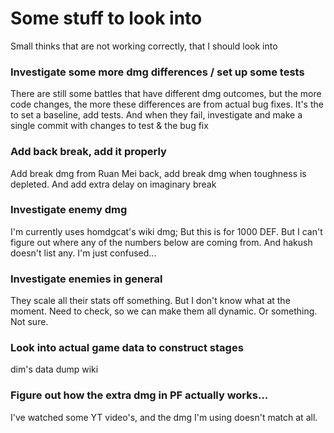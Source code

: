 # Some stuff to look into

Small thinks that are not working correctly, that I should look into

### Investigate some more dmg differences / set up some tests
There are still some battles that have different dmg outcomes, but the more code changes,
the more these differences are from actual bug fixes. It's the to set a baseline, add tests.
And when they fail, investigate and make a single commit with changes to test & the bug fix

### Add back break, add it properly
Add break dmg from Ruan Mei back, add break dmg when toughness is depleted. And add extra delay on imaginary break

### Investigate enemy dmg
I'm currently uses homdgcat's wiki dmg; But this is for 1000 DEF. But I can't figure out where 
any of the numbers below are coming from. And hakush doesn't list any.
I'm just confused...

### Investigate enemies in general
They scale all their stats off something. But I don't know what at the moment.
Need to check, so we can make them all dynamic. Or something. Not sure.


### Look into actual game data to construct stages
dim's data dump wiki

### Figure out how the extra dmg in PF actually works...
I've watched some YT video's, and the dmg I'm using doesn't match at all. 